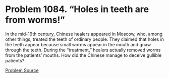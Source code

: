 # Problem 1084. “Holes in teeth are from worms!”

In the mid-19th century, Chinese healers appeared in Moscow, who, among other things, treated the teeth of ordinary people. They claimed that holes in the teeth appear because small worms appear in the mouth and gnaw through the teeth. During the “treatment,” healers actually removed worms from the patients’ mouths. How did the Chinese manage to deceive gullible patients?

[Problem Source](https://www.trizland.ru/tasks/5531/)